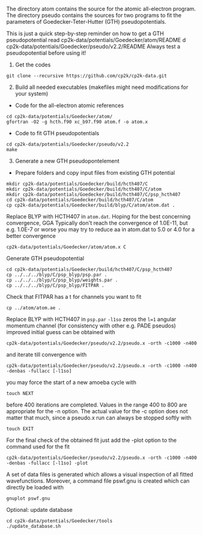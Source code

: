 The directory atom contains the source for the atomic all-electron program.
The directory pseudo contains the sources for two programs to fit the
parameters of Goedecker-Teter-Hutter (GTH) pseudopotentials.

This is just a quick step-by-step reminder on how to get a GTH pseudopotential
read cp2k-data/potentials/Goedecker/atom/README d  cp2k-data/potentials/Goedecker/pseudo/v2.2/README
Always test a pseudopotential before using it!

1) Get the codes
```
git clone --recursive https://github.com/cp2k/cp2k-data.git
```

2) Build all needed executables (makefiles might need modifications for your system)
- Code for the all-electron atomic references
```
cd cp2k-data/potentials/Goedecker/atom/
gfortran -O2 -g hcth.f90 xc_b97.f90 atom.f -o atom.x
```
- Code to fit GTH pseudopotentials
```
cd cp2k-data/potentials/Goedecker/pseudo/v2.2
make
```

3) Generate a new GTH pseudopontelement
- Prepare folders and copy input files from existing GTH potential
```
mkdir cp2k-data/potentials/Goedecker/build/hcth407/C
mkdir cp2k-data/potentials/Goedecker/build/hcth407/C/atom
mkdir cp2k-data/potentials/Goedecker/build/hcth407/C/psp_hcth407
cd cp2k-data/potentials/Goedecker/build/hcth407/C/atom
cp cp2k-data/potentials/Goedecker/build/blyp/C/atom/atom.dat .
```
Replace BLYP with HCTH407 in `atom.dat`.
Hoping for the best concerning convergence, GGA 
Typically don't reach the convergence of 1.0E-11, but e.g. 1.0E-7 or worse
you may try to reduce aa in atom.dat to 5.0 or 4.0 for a better convergence
```
cp2k-data/potentials/Goedecker/atom/atom.x C
```
Generate GTH pseudopotential
```
cd cp2k-data/potentials/Goedecker/build/hcth407/C/psp_hcth407
cp ../../../blyp/C/psp_blyp/psp.par .
cp ../../../blyp/C/psp_blyp/weights.par .
cp ../../../blyp/C/psp_blyp/FITPAR .
````
Check that FITPAR has a t for channels you want to fit
```
cp ../atom/atom.ae .
```
Replace BLYP with HCTH407 in `psp.par`
`-l1so` zeros the `l=1` angular momentum channel (for consistency with other e.g. PADE pseudos)
improved initial guess can be obtained with
```
cp2k-data/potentials/Goedecker/pseudo/v2.2/pseudo.x -orth -c1000 -n400
```
and iterate till convergence with
```
cp2k-data/potentials/Goedecker/pseudo/v2.2/pseudo.x -orth -c1000 -n400 -denbas -fullacc [-l1so]
```
you may force the start of a new amoeba cycle with
```
touch NEXT
```
before 400 iterations are completed. Values in the range 400 to 800 are appropriate for the
-n option. The actual value for the -c option does not matter that much, since a pseudo.x run
can always be stopped softly with
```
touch EXIT
```
For the final check of the obtained fit just add the -plot option to the command used for
the fit
```
cp2k-data/potentials/Goedecker/pseudo/v2.2/pseudo.x -orth -c1000 -n400 -denbas -fullacc [-l1so] -plot
```
A set of data files is generated which allows a visual inspection of all fitted wavefunctions.
Moreover, a command file pswf.gnu is created which can directly be loaded with
```
gnuplot pswf.gnu
```
Optional: update database
```
cd cp2k-data/potentials/Goedecker/tools
./update_database.sh
```

